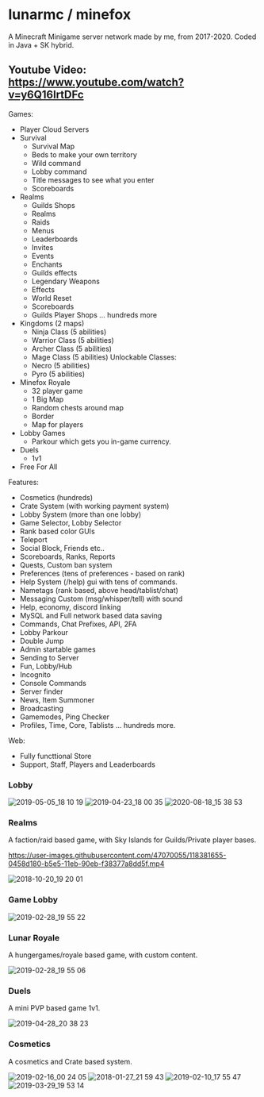 # lunarmc / minefox
A Minecraft Minigame server network made by me, from 2017-2020.
Coded in Java + SK hybrid.
## Youtube Video: https://www.youtube.com/watch?v=y6Q16lrtDFc

Games:
- Player Cloud Servers
- Survival
  - Survival Map
  - Beds to make your own territory
  - Wild command
  - Lobby command
  - Title messages to see what you enter
  - Scoreboards
- Realms
  - Guilds Shops
  - Realms
  - Raids
  - Menus
  - Leaderboards
  - Invites
  - Events
  - Enchants
  - Guilds effects
  - Legendary Weapons
  - Effects
  - World Reset
  - Scoreboards
  - Guilds Player Shops
  ... hundreds more
- Kingdoms (2 maps)
  - Ninja Class (5 abilities)
  - Warrior Class (5 abilities)
  - Archer Class (5 abilities)
  - Mage Class (5 abilities)
  Unlockable Classes:
  - Necro (5 abilities)
  - Pyro (5 abilities)
- Minefox Royale
  - 32 player game
  - 1 Big Map
  - Random chests around map
  - Border
  - Map for players 
- Lobby Games
  - Parkour which gets you in-game currency.
- Duels
  - 1v1
- Free For All

Features:
- Cosmetics (hundreds)
- Crate System (with working payment system)
- Lobby System (more than one lobby)
- Game Selector, Lobby Selector
- Rank based color GUIs
- Teleport
- Social Block, Friends etc..
- Scoreboards, Ranks, Reports
- Quests, Custom ban system
- Preferences (tens of preferences - based on rank)
- Help System (/help) gui with tens of commands.
- Nametags (rank based, above head/tablist/chat)
- Messaging Custom (msg/whisper/tell) with sound
- Help, economy, discord linking
- MySQL and Full network based data saving
- Commands, Chat Prefixes, API, 2FA
- Lobby Parkour
- Double Jump
- Admin startable games
- Sending to Server
- Fun, Lobby/Hub
- Incognito
- Console Commands
- Server finder
- News, Item Summoner
- Broadcasting
- Gamemodes, Ping Checker
- Profiles, Time, Core, Tablists
... hundreds more.

Web:
- Fully functtional Store
- Support, Staff, Players and Leaderboards

### Lobby 
![2019-05-05_18 10 19](https://user-images.githubusercontent.com/47070055/118381780-7e3d8a80-b5e6-11eb-9f8a-2387f1d6cf6c.png)
![2019-04-23_18 00 35](https://user-images.githubusercontent.com/47070055/118381782-81387b00-b5e6-11eb-8b23-77d322da5435.png)
![2020-08-18_15 38 53](https://user-images.githubusercontent.com/47070055/118381911-c6a97800-b5e7-11eb-8041-ab268cb126ee.png)

### Realms 
A faction/raid based game, with Sky Islands for Guilds/Private player bases.

https://user-images.githubusercontent.com/47070055/118381655-0458d180-b5e5-11eb-90eb-f38377a8dd5f.mp4


![2018-10-20_19 20 01](https://user-images.githubusercontent.com/47070055/118381906-c14c2d80-b5e7-11eb-840b-9a5dfc870139.png)


### Game Lobby 
![2019-02-28_19 55 22](https://user-images.githubusercontent.com/47070055/118381773-5bab7180-b5e6-11eb-90dc-7ff43c4c2da7.png)

### Lunar Royale 
A hungergames/royale based game, with custom content.

![2019-02-28_19 55 06](https://user-images.githubusercontent.com/47070055/118381777-6ebe4180-b5e6-11eb-8aa1-00dde5380412.png)

### Duels
A mini PVP based game 1v1.

![2019-04-28_20 38 23](https://user-images.githubusercontent.com/47070055/118381884-94981600-b5e7-11eb-9e8f-2c234226d78e.png)

### Cosmetics
A cosmetics and Crate based system.

![2019-02-16_00 24 05](https://user-images.githubusercontent.com/47070055/118381900-b5f90200-b5e7-11eb-88fb-d7f7e6f4a61b.png)
![2018-01-27_21 59 43](https://user-images.githubusercontent.com/47070055/118381893-a1b50500-b5e7-11eb-830f-6c5f7263a018.png)
![2019-02-10_17 55 47](https://user-images.githubusercontent.com/47070055/118381897-a4aff580-b5e7-11eb-9c8d-5d1880206754.png)
![2019-03-29_19 53 14](https://user-images.githubusercontent.com/47070055/118381902-bb564c80-b5e7-11eb-9a2b-a3c0a9d3cee4.png)
